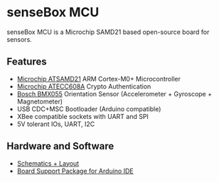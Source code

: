 # senseBox MCU
senseBox MCU is a Microchip SAMD21 based open-source board for sensors.

## Features
* [Microchip ATSAMD21](http://www.microchip.com/wwwproducts/en/ATSAMD21G18) ARM Cortex-M0+ Microcontroller
* [Microchip ATECC608A](http://www.microchip.com/wwwproducts/en/ATECC608A) Crypto Authentication
* [Bosch BMX055](https://www.bosch-sensortec.com/bst/products/all_products/bmx055) Orientation Sensor (Accelerometer + Gyroscope + Magnetometer)
* USB CDC+MSC Bootloader (Arduino compatible)
* XBee compatible sockets with UART and SPI
* 5V tolerant IOs, UART, I2C


## Hardware and Software
* [Schematics + Layout](https://github.com/watterott/senseBox-MCU/tree/master/hardware)
* [Board Support Package for Arduino IDE](https://github.com/watterott/senseBox-MCU/tree/master/arduino)
